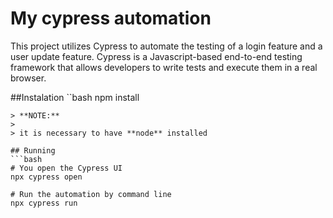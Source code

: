 # My cypress automation

This project utilizes Cypress to automate the testing of a login feature and a user update feature.
Cypress is a Javascript-based end-to-end testing framework that allows developers to write tests and execute them in a real browser.

##Instalation
``bash
npm install
```
> **NOTE:**
>
> it is necessary to have **node** installed

## Running
```bash
# You open the Cypress UI
npx cypress open

# Run the automation by command line
npx cypress run
```
